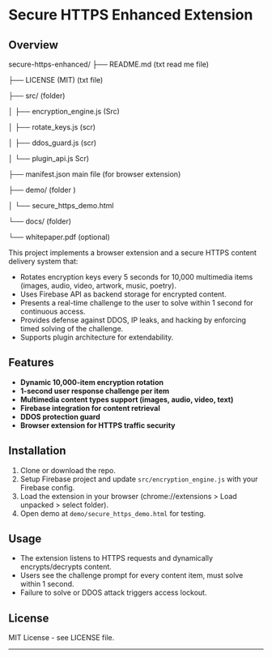 # Secure HTTPS Enhanced Extension

## Overview

secure-https-enhanced/
├── README.md (txt read me file) 


├── LICENSE (MIT) (txt file)

├── src/ (folder)

│ ├── encryption_engine.js (Src)

│ ├── rotate_keys.js (scr)

│ ├── ddos_guard.js (scr)

│ └── plugin_api.js Scr)

├── manifest.json main file (for browser extension)

├── demo/ (folder )

│ └── secure_https_demo.html

└── docs/ (folder)

└── whitepaper.pdf (optional)



This project implements a browser extension and a secure HTTPS content delivery system that:

- Rotates encryption keys every 5 seconds for 10,000 multimedia items (images, audio, video, artwork, music, poetry).
- Uses Firebase API as backend storage for encrypted content.
- Presents a real-time challenge to the user to solve within 1 second for continuous access.
- Provides defense against DDOS, IP leaks, and hacking by enforcing timed solving of the challenge.
- Supports plugin architecture for extendability.

## Features

- **Dynamic 10,000-item encryption rotation**
- **1-second user response challenge per item**
- **Multimedia content types support (images, audio, video, text)**
- **Firebase integration for content retrieval**
- **DDOS protection guard**
- **Browser extension for HTTPS traffic security**

## Installation

1. Clone or download the repo.
2. Setup Firebase project and update `src/encryption_engine.js` with your Firebase config.
3. Load the extension in your browser (chrome://extensions > Load unpacked > select folder).
4. Open demo at `demo/secure_https_demo.html` for testing.

## Usage

- The extension listens to HTTPS requests and dynamically encrypts/decrypts content.
- Users see the challenge prompt for every content item, must solve within 1 second.
- Failure to solve or DDOS attack triggers access lockout.

## License

MIT License - see LICENSE file.

---


